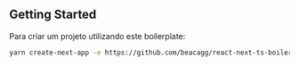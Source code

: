 ## Getting Started
Para criar um projeto utilizando este boilerplate:

```bash
yarn create-next-app -e https://github.com/beacagg/react-next-ts-boilerplate
```
